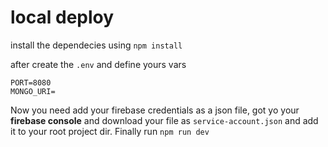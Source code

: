 
# local deploy

install the dependecies using `npm install`

after create the `.env` and define yours vars
```
PORT=8080
MONGO_URI=
```
Now you need add your firebase credentials as a json file, got yo your **firebase console** and download your file as `service-account.json` and add it to your root project dir. Finally run `npm run dev`